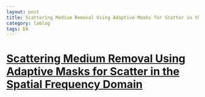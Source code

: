 ```yaml
---
layout: post
title: Scattering Medium Removal Using Adaptive Masks for Scatter in the Spatial Frequency Domain
category: lablog
tags: DA
---
```

# [Scattering Medium Removal Using Adaptive Masks for Scatter in the Spatial Frequency Domain](https://ieeexplore.ieee.org/stamp/stamp.jsp?arnumber=10973090)

